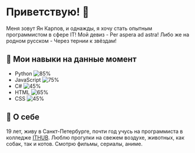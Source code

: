 # Приветствую! 👋

Меня зовут Ян Карпов, и однажды, я хочу стать опытным программистом в сфере IT!
Мой девиз - Per aspera ad astra! Либо же на родном русском - Через тернии к звёздам!

## 🔧 Мои навыки на данные момент
- Python ![85%](https://progress-bar.dev/85/)
- JavaScript ![75%](https://progress-bar.dev/75/)
- С# ![45%](https://progress-bar.dev/45/)
- HTML ![65%](https://progress-bar.dev/65/)
- CSS ![45%](https://progress-bar.dev/45/)

## 🐺 О себе

19 лет, живу в Санкт-Петербурге, почти год учусь на программиста в колледже [ITHUB](https://spb.ithub.ru/).
Люблю прогулки на свежем воздухе, животных, как собак, так и котов.
Смотрю фильмы, сериалы, аниме.

